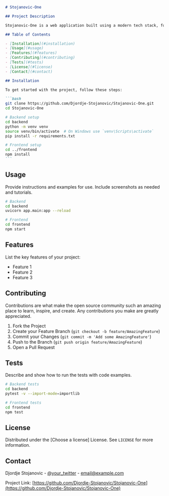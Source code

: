 ````markdown
# Stojanovic-One

## Project Description

Stojanovic-One is a web application built using a modern tech stack, focusing on best practices in software development, including Test-Driven Development (TDD) and continuous integration. This project aims to provide a robust and efficient platform for [main goal or purpose of the project].

## Table of Contents

- [Installation](#installation)
- [Usage](#usage)
- [Features](#features)
- [Contributing](#contributing)
- [Tests](#tests)
- [License](#license)
- [Contact](#contact)

## Installation

To get started with the project, follow these steps:

```bash
git clone https://github.com/Djordje-Stojanovic/Stojanovic-One.git
cd Stojanovic-One

# Backend setup
cd backend
python -m venv venv
source venv/bin/activate  # On Windows use `venv\Scripts\activate`
pip install -r requirements.txt

# Frontend setup
cd ../frontend
npm install
```
````

## Usage

Provide instructions and examples for use. Include screenshots as needed and tutorials.

```bash
# Backend
cd backend
uvicorn app.main:app --reload

# Frontend
cd frontend
npm start
```

## Features

List the key features of your project:

- Feature 1
- Feature 2
- Feature 3

## Contributing

Contributions are what make the open source community such an amazing place to learn, inspire, and create. Any contributions you make are greatly appreciated.

1. Fork the Project
2. Create your Feature Branch (`git checkout -b feature/AmazingFeature`)
3. Commit your Changes (`git commit -m 'Add some AmazingFeature'`)
4. Push to the Branch (`git push origin feature/AmazingFeature`)
5. Open a Pull Request

## Tests

Describe and show how to run the tests with code examples.

```bash
# Backend tests
cd backend
pytest -v --import-mode=importlib

# Frontend tests
cd frontend
npm test
```

## License

Distributed under the [Choose a license] License. See `LICENSE` for more information.

## Contact

Djordje Stojanovic - [@your_twitter](https://twitter.com/your_twitter) - email@example.com

Project Link: [https://github.com/Djordje-Stojanovic/Stojanovic-One](https://github.com/Djordje-Stojanovic/Stojanovic-One)

```

```
